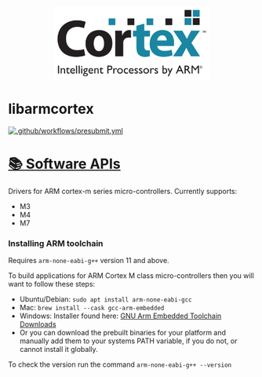<p align="center">
  <img height="150" src="logo.svg">
</p>

# libarmcortex

[![.github/workflows/presubmit.yml](https://github.com/libhal/libarmcortex/actions/workflows/presubmit.yml/badge.svg?branch=main)](https://github.com/libhal/libarmcortex/actions/workflows/presubmit.yml)

# [📚 Software APIs](https://libhal.github.io/libarmcortex/api)

Drivers for ARM cortex-m series micro-controllers. Currently supports:

* M3
* M4
* M7

### Installing ARM toolchain

Requires `arm-none-eabi-g++` version 11 and above.

To build applications for ARM Cortex M class micro-controllers then you will want
to follow these steps:

- Ubuntu/Debian: `sudo apt install arm-none-eabi-gcc`
- Mac: `brew install --cask gcc-arm-embedded`
- Windows: Installer found here: [GNU Arm Embedded Toolchain Downloads](https://developer.arm.com/tools-and-software/open-source-software/developer-tools/gnu-toolchain/gnu-rm/downloads)
- Or you can download the prebuilt binaries for your platform and manually
  add them to your systems PATH variable, if you do not, or cannot install
  it globally.

To check the version run the command `arm-none-eabi-g++ --version`
